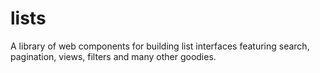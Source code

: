 # lists
A library of web components for building list interfaces featuring search, pagination, views, filters and many other goodies.
